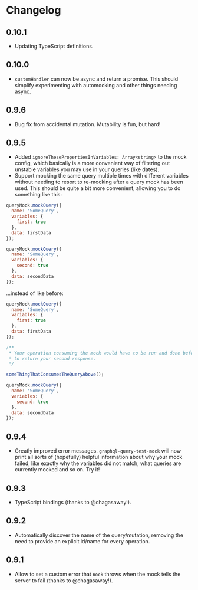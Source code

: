 # Changelog

## 0.10.1

- Updating TypeScript definitions.

## 0.10.0

- `customHandler` can now be async and return a promise. This should simplify experimenting with automocking and other things needing async.

## 0.9.6

- Bug fix from accidental mutation. Mutability is fun, but hard!

## 0.9.5

- Added `ignoreThesePropertiesInVariables: Array<string>` to the mock config, which basically is a more convenient way of
  filtering out unstable variables you may use in your queries (like dates).
- Support mocking the same query multiple times with different variables without needing to resort to re-mocking after
  a query mock has been used. This should be quite a bit more convenient, allowing you to do something like this:

```javascript
queryMock.mockQuery({
  name: 'SomeQuery',
  variables: {
    first: true
  },
  data: firstData
});

queryMock.mockQuery({
  name: 'SomeQuery',
  variables: {
    second: true
  },
  data: secondData
});
```

...instead of like before:

```javascript
queryMock.mockQuery({
  name: 'SomeQuery',
  variables: {
    first: true
  },
  data: firstData
});

/**
 * Your operation consuming the mock would have to be run and done before you could re-mock the query
 * to return your second response.
 */

someThingThatConsumesTheQueryAbove();

queryMock.mockQuery({
  name: 'SomeQuery',
  variables: {
    second: true
  },
  data: secondData
});
```

## 0.9.4

- Greatly improved error messages. `graphql-query-test-mock` will now print all sorts of (hopefully) helpful
  information about why your mock failed, like exactly why the variables did not match, what queries are currently mocked
  and so on. Try it!

## 0.9.3

- TypeScript bindings (thanks to @chagasaway!).

## 0.9.2

- Automatically discover the name of the query/mutation, removing the need to provide an explicit
  id/name for every operation.

## 0.9.1

- Allow to set a custom error that `nock` throws when the mock tells the server to fail (thanks to @chagasaway!).
